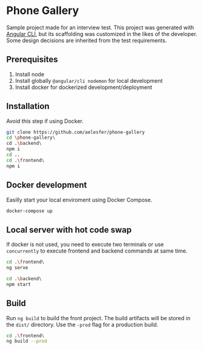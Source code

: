 # Phone Gallery

Sample project made for an interview test.
This project was generated with [Angular CLI](https://github.com/angular/angular-cli), but its scaffolding was customized in the likes of the developer.
Some design decisions are inherited from the test requirements.

## Prerequisites

1. Install node
2. Install globally `@angular/cli nodemon` for local development
3. Install docker for dockerized development/deployment

## Installation

Avoid this step if using Docker.

```bash
git clone https://github.com/aelesfer/phone-gallery
cd \phone-gallery\
cd .\backend\
npm i
cd ..
cd .\frontend\
npm i
```

## Docker development

Easilly start your local enviroment using Docker Compose.

```bash
docker-compose up
```

## Local server with hot code swap

If docker is not used, you need to execute two terminals or use `concurrently` to execute frontend and backend commands at same time.

```bash
cd .\frontend\
ng serve
```

```bash
cd .\backend\
npm start
```

## Build

Run `ng build` to build the front project. The build artifacts will be stored in the `dist/` directory. Use the `-prod` flag for a production build.

```bash
cd .\frontend\
ng build --prod
```

